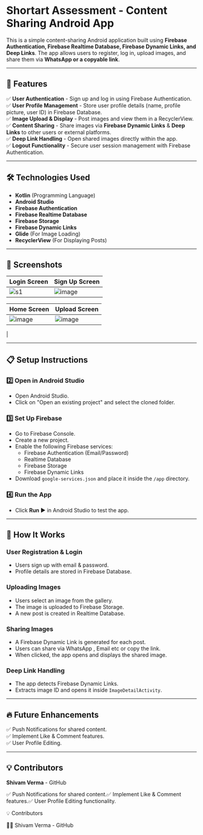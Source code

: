 # Shortart Assessment - Content Sharing Android App

This is a simple content-sharing Android application built using **Firebase Authentication, Firebase Realtime Database, Firebase Dynamic Links, and Deep Links**. The app allows users to register, log in, upload images, and share them via **WhatsApp or a copyable link**.

---

## 🚀 Features

✅ **User Authentication** - Sign up and log in using Firebase Authentication.  
✅ **User Profile Management** - Store user profile details (name, profile picture, user ID) in Firebase Database.  
✅ **Image Upload & Display** - Post images and view them in a RecyclerView.  
✅ **Content Sharing** - Share images via **Firebase Dynamic Links** & **Deep Links** to other users or external platforms.  
✅ **Deep Link Handling** - Open shared images directly within the app.  
✅ **Logout Functionality** - Secure user session management with Firebase Authentication.

---

## 🛠️ Technologies Used

- **Kotlin** (Programming Language)
- **Android Studio**
- **Firebase Authentication**
- **Firebase Realtime Database**
- **Firebase Storage**
- **Firebase Dynamic Links**
- **Glide** (For Image Loading)
- **RecyclerView** (For Displaying Posts)

---

## 📸 Screenshots

| Login Screen | Sign Up Screen |
|-------------|--------------|
| ![s1](https://github.com/user-attachments/assets/206a610d-1dc2-41c1-9943-540856ebf5bd) | ![image](https://github.com/user-attachments/assets/3935743d-64e4-46d4-9b56-50d18a8cbedf) |

| Home Screen | Upload Screen |
|-------------|--------------|
| ![image](https://github.com/user-attachments/assets/ef3be351-08ca-4c89-b71f-069e5517e0e0)| ![image](https://github.com/user-attachments/assets/0b602d99-3bf2-4633-95c9-f581329a7c1d)
 |

---

## 📋 Setup Instructions

### 2️⃣ Open in Android Studio
- Open Android Studio.
- Click on "Open an existing project" and select the cloned folder.

### 3️⃣ Set Up Firebase
- Go to Firebase Console.
- Create a new project.
- Enable the following Firebase services:
  - Firebase Authentication (Email/Password)
  - Realtime Database
  - Firebase Storage
  - Firebase Dynamic Links
- Download `google-services.json` and place it inside the `/app` directory.

### 4️⃣ Run the App
- Click **Run ▶** in Android Studio to test the app.

---

## 🔗 How It Works

### User Registration & Login
- Users sign up with email & password.
- Profile details are stored in Firebase Database.

### Uploading Images
- Users select an image from the gallery.
- The image is uploaded to Firebase Storage.
- A new post is created in Realtime Database.

### Sharing Images
- A Firebase Dynamic Link is generated for each post.
- Users can share via WhatsApp , Email etc or copy the link.
- When clicked, the app opens and displays the shared image.

### Deep Link Handling
- The app detects Firebase Dynamic Links.
- Extracts image ID and opens it inside `ImageDetailActivity`.

---

## 🔥 Future Enhancements
✅ Push Notifications for shared content.  
✅ Implement Like & Comment features.  
✅ User Profile Editing.

---

## 💡 Contributors
**Shivam Verma** - GitHub

✅ Push Notifications for shared content.✅ Implement Like & Comment features.✅ User Profile Editing functionality.

💡 Contributors

👨‍💻 Shivam Verma - GitHub

